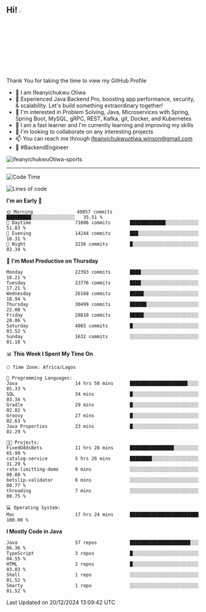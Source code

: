 <!-- BLOG-POST-LIST:START --><!-- BLOG-POST-LIST:END -->

## Hi! <img src="https://media.giphy.com/media/hvRJCLFzcasrR4ia7z/giphy.gif" width="4%"> 

Thank You for taking the time to view my GitHub Profile

- 👋 I am Ifeanyichukwu Otiwa
- 🚀 Experienced Java Backend Pro, boosting app performance, security, & scalability. Let's build something extraordinary together!
- 👀 I'm interested in Problem Solving, Java, Microservices with Spring, Spring Boot, MySQL, gRPC, REST, Kafka, git, Docker, and Kubernetes
- 🌱 I am a fast learner and I'm currently learning and improving my skills
- 💞️ I'm looking to collaborate on any interesting projects
- 📫 You can reach me through ifeanyichukwuotiwa.winson@gmail.com
- 🚀 #BackendEngineer

<p align="left" marginTop="10px"> <img src="https://komarev.com/ghpvc/?username=ifeanyichukwuOtiwa-sports&label=Profile%20views&color=0e75b6&style=for-the-badge" alt="ifeanyichukwuOtiwa-sports" /> </p>

***

<!--START_SECTION:waka-->
![Code Time](http://img.shields.io/badge/Code%20Time-3%2C239%20hrs%2045%20mins-blue)

![Lines of code](https://img.shields.io/badge/From%20Hello%20World%20I%27ve%20Written-34.2%20million%20lines%20of%20code-blue)

**I'm an Early 🐤** 

```text
🌞 Morning                49057 commits       █████████░░░░░░░░░░░░░░░░   35.51 % 
🌆 Daytime                71606 commits       █████████████░░░░░░░░░░░░   51.83 % 
🌃 Evening                14244 commits       ███░░░░░░░░░░░░░░░░░░░░░░   10.31 % 
🌙 Night                  3236 commits        █░░░░░░░░░░░░░░░░░░░░░░░░   02.34 % 
```
📅 **I'm Most Productive on Thursday** 

```text
Monday                   22393 commits       ████░░░░░░░░░░░░░░░░░░░░░   16.21 % 
Tuesday                  23776 commits       ████░░░░░░░░░░░░░░░░░░░░░   17.21 % 
Wednesday                26168 commits       █████░░░░░░░░░░░░░░░░░░░░   18.94 % 
Thursday                 30499 commits       ██████░░░░░░░░░░░░░░░░░░░   22.08 % 
Friday                   28810 commits       █████░░░░░░░░░░░░░░░░░░░░   20.86 % 
Saturday                 4865 commits        █░░░░░░░░░░░░░░░░░░░░░░░░   03.52 % 
Sunday                   1632 commits        ░░░░░░░░░░░░░░░░░░░░░░░░░   01.18 % 
```


📊 **This Week I Spent My Time On** 

```text
🕑︎ Time Zone: Africa/Lagos

💬 Programming Languages: 
Java                     14 hrs 50 mins      █████████████████████░░░░   85.33 % 
SQL                      34 mins             █░░░░░░░░░░░░░░░░░░░░░░░░   03.34 % 
Gradle                   29 mins             █░░░░░░░░░░░░░░░░░░░░░░░░   02.82 % 
Groovy                   27 mins             █░░░░░░░░░░░░░░░░░░░░░░░░   02.63 % 
Java Properties          23 mins             █░░░░░░░░░░░░░░░░░░░░░░░░   02.29 % 

🐱‍💻 Projects: 
FixedOddsBets            11 hrs 28 mins      ████████████████░░░░░░░░░   65.99 % 
catalog-service          5 hrs 26 mins       ████████░░░░░░░░░░░░░░░░░   31.29 % 
rate-limitting-demo      9 mins              ░░░░░░░░░░░░░░░░░░░░░░░░░   00.88 % 
betslip-validator        8 mins              ░░░░░░░░░░░░░░░░░░░░░░░░░   00.77 % 
threading                7 mins              ░░░░░░░░░░░░░░░░░░░░░░░░░   00.75 % 

💻 Operating System: 
Mac                      17 hrs 24 mins      █████████████████████████   100.00 % 
```

**I Mostly Code in Java** 

```text
Java                     57 repos            ██████████████████████░░░   86.36 % 
TypeScript               3 repos             █░░░░░░░░░░░░░░░░░░░░░░░░   04.55 % 
HTML                     2 repos             █░░░░░░░░░░░░░░░░░░░░░░░░   03.03 % 
Shell                    1 repo              ░░░░░░░░░░░░░░░░░░░░░░░░░   01.52 % 
Smarty                   1 repo              ░░░░░░░░░░░░░░░░░░░░░░░░░   01.52 % 
```




 Last Updated on 20/12/2024 13:09:42 UTC
<!--END_SECTION:waka-->

<!--
<p align="center">
![trophy](https://github-profile-trophy.vercel.app/?username=ifeanyichukwuOtiwa-sports&theme=onedark) (https://github.com/ryo-ma/github-profile-trophy)
</p>
-->

<!---
ifeanyi-otiwa/ifeanyi-otiwa is a ✨ special ✨ repository because its `README.md` (this file) appears on your GitHub profile.
You can click the Preview link to take a look at your changes.
--->
